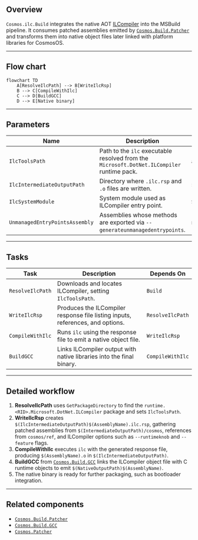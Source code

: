 ## Overview

`Cosmos.ilc.Build` integrates the native AOT [ILCompiler](https://github.com/dotnet/runtime/tree/main/src/mono/ilc) into the MSBuild pipeline. It consumes patched assemblies emitted by [`Cosmos.Build.Patcher`](../../../src/Cosmos.Build.Patcher) and transforms them into native object files later linked with platform libraries for CosmosOS.

---

## Flow chart

```mermaid
flowchart TD
    A[ResolveIlcPath] --> B[WriteIlcRsp]
    B --> C[CompileWithIlc]
    C --> D[BuildGCC]
    D --> E[Native binary]
```

---

## Parameters

| Name | Description | Default |
| --- | --- | --- |
| `IlcToolsPath` | Path to the `ilc` executable resolved from the `Microsoft.DotNet.ILCompiler` runtime pack. | auto-resolved |
| `IlcIntermediateOutputPath` | Directory where `.ilc.rsp` and `.o` files are written. | `$(IntermediateOutputPath)/cosmos/native/` |
| `IlcSystemModule` | System module used as ILCompiler entry point. | `System.Private.CoreLib` |
| `UnmanagedEntryPointsAssembly` | Assemblies whose methods are exported via `--generateunmanagedentrypoints`. | none |

---

## Tasks

| Task | Description | Depends On |
| --- | --- | --- |
| `ResolveIlcPath` | Downloads and locates ILCompiler, setting `IlcToolsPath`. | `Build` |
| `WriteIlcRsp` | Produces the ILCompiler response file listing inputs, references, and options. | `ResolveIlcPath` |
| `CompileWithIlc` | Runs `ilc` using the response file to emit a native object file. | `WriteIlcRsp` |
| `BuildGCC` | Links ILCompiler output with native libraries into the final binary. | `CompileWithIlc` |

---

## Detailed workflow

1. **ResolveIlcPath** uses `GetPackageDirectory` to find the `runtime.<RID>.Microsoft.DotNet.ILCompiler` package and sets `IlcToolsPath`.
2. **WriteIlcRsp** creates `$(IlcIntermediateOutputPath)$(AssemblyName).ilc.rsp`, gathering patched assemblies from `$(IntermediateOutputPath)/cosmos`, references from `cosmos/ref`, and ILCompiler options such as `--runtimeknob` and `--feature` flags.
3. **CompileWithIlc** executes `ilc` with the generated response file, producing `$(AssemblyName).o` in `$(IlcIntermediateOutputPath)`.
4. **BuildGCC** from [`Cosmos.Build.GCC`](../../../src/Cosmos.Build.GCC) links the ILCompiler object file with C runtime objects to emit `$(NativeOutputPath)$(AssemblyName)`.
5. The native binary is ready for further packaging, such as bootloader integration.

---

## Related components

- [`Cosmos.Build.Patcher`](../../../src/Cosmos.Build.Patcher)
- [`Cosmos.Build.GCC`](../../../src/Cosmos.Build.GCC)
- [`Cosmos.Patcher`](../../../src/Cosmos.Patcher)
